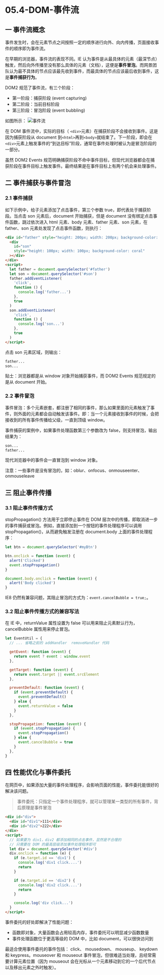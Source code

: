 # 05.4-DOM-事件流

## 一 事件流概念

事件发生时，会在元素节点之间按照一定的顺序进行向外、向内传播，页面接收事件的顺序即为事件流。

在早期的浏览器，事件流的表现不同。IE 认为事件是从最具体的元素（最深节点）触发，然后向外传播至没有那么具体的元素（文档），这便是**事件冒泡**。而网景团队认为最不具体的节点应该最先收到事件，而最具体的节点应该最后收到事件，这是**事件捕获行为**。

DOM2 规范了事件流，有三个阶段：

- 第一阶段：捕获阶段 (event capturing)
- 第二阶段：当前目标阶段
- 第三阶段：冒泡阶段 (event bubbling)

如图所示：
![事件流](../images/dom/02.png)

在 DOM 事件流中，实际的目标（ `<div>`元素）在捕获阶段不会接收到事件。这是因为捕获阶段从 document 到`<html>`再到`<body>`就结束了。下一阶段，即会在`<div>`元素上触发事件的“到达目标”阶段，通常在事件处理时被认为是冒泡阶段的一部分。

虽然 DOM2 Events 规范明确捕获阶段不命中事件目标，但现代浏览器都会在捕获阶段在事件目标上触发事件。最终结果是在事件目标上有两个机会来处理事件。

## 二 事件捕获与事件冒泡

### 2.1 事件捕获

如下示例中，给子元素添加了点击事件，第三个参数 true，即代表处于捕获阶段。当点击 son 元素后，document 开始捕获，但是 document 没有绑定点击事件函数，跳过依次进入 html 元素、body 元素、father 元素、son 元素，在 father、son 元素处发现了点击事件函数，则执行：

```html
<div id="father" style="height: 200px; width: 200px; background-color: aqua">
  <div
    id="son"
    style="height: 100px; width: 100px; background-color: coral"
  ></div>
</div>
<script>
  let father = document.querySelector('#father')
  let son = document.querySelector('#son')
  father.addEventListener(
    'click',
    function () {
      console.log('father...')
    },
    true
  )
  son.addEventListener(
    'click',
    function () {
      console.log('son...')
    },
    true
  )
</script>
```

点击 son 元素区域，则输出：

```txt
father...
son...
```

贴士：浏览器都是从 window 对象开始捕获事件，而 DOM2 Events 规范规定的是从 document 开始。

### 2.2 事件冒泡

事件冒泡：多个元素嵌套，都注册了相同的事件，那么如果里面的元素触发了事件，则外面的元素都会自动触发该事件。即：当一个元素接收到事件的时候，会把接收到的所有事件传播给父级，一直到顶级 window。

事件捕获的案例中，如果事件处理函数第三个参数改为 false，则支持冒泡，输出结果为：

```txt
son...
father...
```

现代浏览器中的事件会一直冒泡到 window 对象。

注意：一些事件是没有冒泡的，如：oblur、onfocus、onmouseenter、onmouseleave

## 三 阻止事件传播

### 3.1 阻止事件传播方式

stopPropagation() 方法用于立即停止事件在 DOM 层次中的传播，即取消进一步的事件捕获或冒泡。例如，直接添加到一个按钮的事件处理程序可以调用 stopPropagation()，从而避免触发注册在 document.body 上面的事件处理程序：

```js
let btn = document.querySelector('#myBtn')

btn.onclick = function (event) {
  alert('Clicked')
  event.stopPropagation()
}

document.body.onclick = function (event) {
  alert('Body clicked')
}
```

IE8 仍然有兼容问题，其阻止冒泡的方式为：`event.cancelBubble = true;`。

### 3.2 阻止事件传播方式的兼容写法

在 IE 中，returnValue 属性设置为 false 可以用来阻止元素默认行为，cancelBubble 属性用来停止冒泡。

```js
let EventUtil = {
  // ... 省略之前的 addHandler  removeHandler 代码

  getEvent: function (event) {
    return event ? event : window.event
  },

  getTarget: function (event) {
    return event.target || event.srcElement
  },

  preventDefault: function (event) {
    if (event.preventDefault) {
      event.preventDefault()
    } else {
      event.returnValue = false
    }
  },

  stopPropagation: function (event) {
    if (event.stopPropagation) {
      event.stopPropagation()
    } else {
      event.cancelBubble = true
    }
  },
}
```

## 四 性能优化与事件委托

在网页中，如果添加大量的事件处理程序，会影响页面的性能，事件委托能很好的解决该问题。

> 事件委托：只指定一个事件处理程序，就可以管理某一类型的所有事件，背后原理是事件冒泡

```html
<div id="div">
  <div id="div1">111</div>
  <div id="div2">222</div>
</div>
<script>
  // 如果要为 div1，div2 都添加相同的点击事件，显然是不合理的
  // 只需要在 DOM 的最高层级添加事件处理程序即可
  let div = document.querySelector('#div')
  div.onclick = function (e) {
    if (e.target.id == 'div1') {
      console.log('div1 click....')
      return
    }

    if (e.target.id == 'div2') {
      console.log('div2 click....')
      return
    }

    console.log('div click...')
  }
</script>
```

事件委托的好处即解决了性能问题：

- 函数即对象，大量函数会占用较高内存，事件委托可以明显减少函数数量
- 事件处理函数位于更高等级的 DOM 中，比如 document，可以很快访问到

最适合使用事件委托的事件包括： click、 mousedown、 mouseup、 keydown 和 keypress。mouseover 和 mouseout 事件冒泡，但很难适当处理，且经常需要计算元素位置（因为 mouseout 会在光标从一个元素移动到它的一个后代节点以及移出元素之外时触发）。

